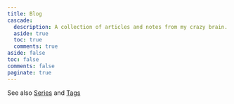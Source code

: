 ```yaml
---
title: Blog
cascade:
  description: A collection of articles and notes from my crazy brain.
  aside: true
  toc: true
  comments: true
aside: false
toc: false
comments: false
paginate: true
---
```


See also [Series](./../series) and [Tags](./../tags)

